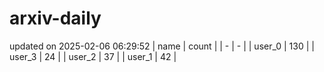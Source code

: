 # arxiv-daily
updated on 2025-02-06 06:29:52
| name | count |
| - | - |
| user_0 | 130 |
| user_3 | 24 |
| user_2 | 37 |
| user_1 | 42 |
